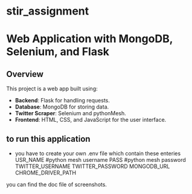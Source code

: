 # stir_assignment
# Web Application with MongoDB, Selenium, and Flask  

## Overview  
This project is a web app built using:  
- **Backend**: Flask for handling requests.  
- **Database**: MongoDB for storing data.  
- **Twitter Scraper**: Selenium and pythonMesh.  
- **Frontend**: HTML, CSS, and JavaScript for the user interface.  

## to run this application 
- you have to create your own .env file which contain these enteries
USR_NAME   #python mesh username
PASS #python mesh password
TWITTER_USERNAME
TWITTER_PASSWORD
MONGODB_URL
CHROME_DRIVER_PATH

you can find the doc file of screenshots.
